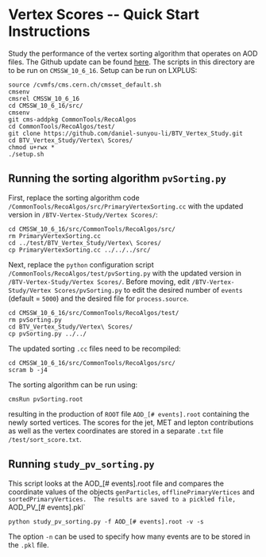 # Vertex Scores -- Quick Start Instructions

Study the performance of the vertex sorting algorithm that operates on AOD files. The Github update can be found [here](https://github.com/cms-sw/cmssw/pull/7285/commits/539197c593270b7515a8b07c1891e3bfcd9fc89c#diff-184be42e35fb4bb9419eaba0e7f290f5). The scripts in this directory are to be run on `CMSSW_10_6_16`.  Setup can be run on LXPLUS:

    source /cvmfs/cms.cern.ch/cmsset_default.sh
    cmsenv
    cmsrel CMSSW_10_6_16
    cd CMSSW_10_6_16/src/
    cmsenv
    git cms-addpkg CommonTools/RecoAlgos
    cd CommonTools/RecoAlgos/test/
    git clone https://github.com/daniel-sunyou-li/BTV_Vertex_Study.git 
    cd BTV_Vertex_Study/Vertex\ Scores/
    chmod u+rwx *
    ./setup.sh
    
## Running the sorting algorithm `pvSorting.py`
First, replace the sorting algorithm code `/CommonTools/RecoAlgos/src/PrimaryVertexSorting.cc` with the updated version in `/BTV-Vertex-Study/Vertex Scores/`:

    cd CMSSW_10_6_16/src/CommonTools/RecoAlgos/src/
    rm PrimaryVertexSorting.cc
    cd ../test/BTV_Vertex_Study/Vertex\ Scores/
    cp PrimaryVertexSorting.cc ../../../src/
    
Next, replace the `python` configuration script `/CommonTools/RecoAlgos/test/pvSorting.py` with the updated version in `/BTV-Vertex-Study/Vertex Scores/`.  Before moving, edit `/BTV-Vertex-Study/Vertex Scores/pvSorting.py` to edit the desired number of `events` (default = `5000`) and the desired file for `process.source`.

    cd CMSSW_10_6_16/src/CommonTools/RecoAlgos/test/
    rm pvSorting.py
    cd BTV_Vertex_Study/Vertex\ Scores/
    cp pvSorting.py ../../
    
The updated sorting `.cc` files need to be recompiled:

    cd CMSSW_10_6_16/src/CommonTools/RecoAlgos/src/
    scram b -j4

The sorting algorithm can be run using:

    cmsRun pvSorting.root
    
resulting in the production of `ROOT` file `AOD_[# events].root` containing the newly sorted vertices.  The scores for the jet, MET and lepton contributions as well as the vertex coordinates are stored in a separate `.txt` file `/test/sort_score.txt`.  
    
## Running `study_pv_sorting.py`
This script looks at the AOD_[# events].root file and  compares the coordinate values of the objects `genParticles`, `offlinePrimaryVertices` and `sortedPrimaryVertices.  The results are saved to a pickled file, `AOD_PV_[# events].pkl`

    python study_pv_sorting.py -f AOD_[# events].root -v -s
    
The option `-n` can be used to specify how many events are to be stored in the `.pkl` file.
